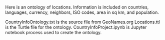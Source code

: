 Here is an ontology of locations. Information is included on countries, languages, currency, neighbors, ISO codes, area in sq km, and population.

CountryInfoOntology.txt is the source file from GeoNames.org
Locations.ttl is the Turtle file for the ontology.
CountryInfoProject.ipynb is Jupyter notebook process used to create the ontology.
